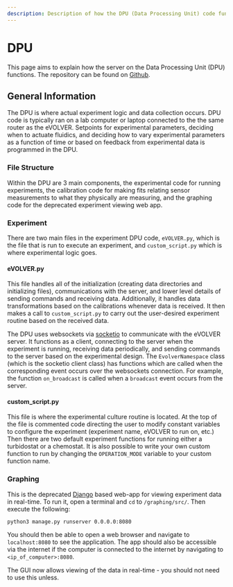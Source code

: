 ```yaml
---
description: Description of how the DPU (Data Processing Unit) code functions.
---
```


# DPU

This page aims to explain how the server on the Data Processing Unit (DPU) functions. The repository can be found on [Github](https://github.com/FYNCH-BIO/dpu).

## General Information

The DPU is where actual experiment logic and data collection occurs. DPU code is typically ran on a lab computer or laptop connected to the the same router as the eVOLVER. Setpoints for experimental parameters, deciding when to actuate fluidics, and deciding how to vary experimental parameters as a function of time or based on feedback from experimental data is programmed in the DPU.

### File Structure

Within the DPU are 3 main components, the experimental code for running experiments, the calibration code for making fits relating sensor measurements to what they physically are measuring, and the graphing code for the deprecated experiment viewing web app.

### Experiment

There are two main files in the experiment DPU code, `eVOLVER.py`, which is the file that is run to execute an experiment, and `custom_script.py` which is where experimental logic goes.

#### eVOLVER.py

This file handles all of the initialization (creating data directories and initializing files), communications with the server, and lower level details of sending commands and receiving data. Additionally, it handles data transformations based on the calibrations whenever data is received. It then makes a call to `custom_script.py` to carry out the user-desired experiment routine based on the received data.

The DPU uses websockets via [socketio](https://python-socketio.readthedocs.io/en/latest/index.html) to communicate with the eVOLVER server. It functions as a client, connecting to the server when the experiment is running, receiving data periodically, and sending commands to the server based on the experimental design. The `EvolverNamespace` class (which is the socketio client class) has functions which are called when the corresponding event occurs over the websockets connection. For example, the function `on_broadcast` is called when a `broadcast` event occurs from the server.

#### custom\_script.py

This file is where the experimental culture routine is located. At the top of the file is commented code directing the user to modify constant variables to configure the experiment (experiment name, eVOLVER to run on, etc.) Then there are two default experiment functions for running either a turbidostat or a chemostat. It is also possible to write your own custom function to run by changing the `OPERATION_MODE` variable to your custom function name.

### Graphing

This is the deprecated [Django](https://www.djangoproject.com/) based web-app for viewing experiment data in real-time. To run it, open a terminal and `cd` to `/graphing/src/`. Then execute the following:

`python3 manage.py runserver 0.0.0.0:8080`

You should then be able to open a web browser and navigate to `localhost:8080` to see the application. The app should also be accessible via the internet if the computer is connected to the internet by navigating to `<ip_of_computer>:8080`.

The GUI now allows viewing of the data in real-time - you should not need to use this unless.





